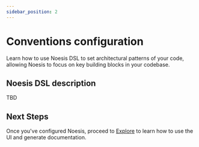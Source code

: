 ```yaml
---
sidebar_position: 2
---
```


# Conventions configuration

Learn how to use Noesis DSL to set architectural patterns of your code, allowing Noesis to focus on key building blocks in your codebase.

## Noesis DSL description
TBD

## Next Steps

Once you've configured Noesis, proceed to [Explore](/docs/explore) to learn how to use the UI and generate documentation.
